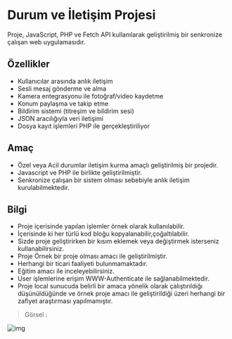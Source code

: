 # Durum ve İletişim Projesi

Proje, JavaScript, PHP ve Fetch API kullanılarak geliştirilmiş bir senkronize çalışan web uygulamasıdır.

## Özellikler

- Kullanıcılar arasında anlık iletişim
- Sesli mesaj gönderme ve alma
- Kamera entegrasyonu ile fotoğraf/video kaydetme
- Konum paylaşma ve takip etme
- Bildirim sistemi (titreşim ve bildirim sesi)
- JSON aracılığıyla veri iletişimi
- Dosya kayıt işlemleri PHP ile gerçekleştiriliyor

## Amaç

- Özel veya Acil durumlar iletişim kurma amaçlı geliştirilmiş bir projedir.
- Javascript ve PHP ile birlikte geliştirilmiştir.
- Senkronize çalışan bir sistem olması sebebiyle anlık iletişim kurulabilmektedir.

## Bilgi

- Proje içerisinde yapılan işlemler örnek olarak kullanılabilir.
- İçerisinde ki her türlü kod bloğu kopyalanabilir,çoğaltılabilir.
- Sizde proje geliştirirken bir kısım eklemek veya değiştirmek isterseniz kullanabilirsiniz.
- Proje Örnek bir proje olması amacı ile geliştirilmiştir.
- Herhangi bir ticari faaliyeti bulunmamaktadır.
- Eğitim amacı ile inceleyebilirsiniz.
- User işlemlerine erişim WWW-Authenticate ile sağlanabilmektedir.
- Proje local sunucuda belirli bir amaca yönelik olarak çalıştırıldığı düşünüldüğünde ve örnek proje amacı ile geliştirildiği üzeri herhangi bir zafiyet araştırması yapılmamıştır.

>Görsel :

![img](/image/x.jpg)

